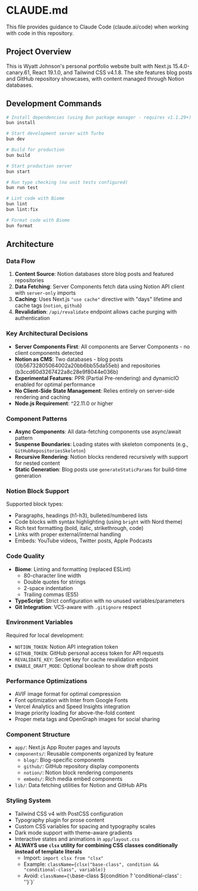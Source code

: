 # CLAUDE.md

This file provides guidance to Claude Code (claude.ai/code) when working with code in this repository.

## Project Overview

This is Wyatt Johnson's personal portfolio website built with Next.js 15.4.0-canary.61, React 19.1.0, and Tailwind CSS v4.1.8. The site features blog posts and GitHub repository showcases, with content managed through Notion databases.

## Development Commands

```bash
# Install dependencies (using Bun package manager - requires v1.1.29+)
bun install

# Start development server with Turbo
bun dev

# Build for production
bun build

# Start production server
bun start

# Run type checking (no unit tests configured)
bun run test

# Lint code with Biome
bun lint
bun lint:fix

# Format code with Biome
bun format
```

## Architecture

### Data Flow
1. **Content Source**: Notion databases store blog posts and featured repositories
2. **Data Fetching**: Server Components fetch data using Notion API client with `server-only` imports
3. **Caching**: Uses Next.js `"use cache"` directive with "days" lifetime and cache tags (`notion`, `github`)
4. **Revalidation**: `/api/revalidate` endpoint allows cache purging with authentication

### Key Architectural Decisions
- **Server Components First**: All components are Server Components - no client components detected
- **Notion as CMS**: Two databases - blog posts (0b56732805064002a20bb6bb55da55eb) and repositories (b3ccd60d3267422a8c28e9f8044e036b)
- **Experimental Features**: PPR (Partial Pre-rendering) and dynamicIO enabled for optimal performance
- **No Client-Side State Management**: Relies entirely on server-side rendering and caching
- **Node.js Requirement**: ^22.11.0 or higher

### Component Patterns
- **Async Components**: All data-fetching components use async/await pattern
- **Suspense Boundaries**: Loading states with skeleton components (e.g., `GitHubRepositoriesSkeleton`)
- **Recursive Rendering**: Notion blocks rendered recursively with support for nested content
- **Static Generation**: Blog posts use `generateStaticParams` for build-time generation

### Notion Block Support
Supported block types:
- Paragraphs, headings (h1-h3), bulleted/numbered lists
- Code blocks with syntax highlighting (using `bright` with Nord theme)
- Rich text formatting (bold, italic, strikethrough, code)
- Links with proper external/internal handling
- Embeds: YouTube videos, Twitter posts, Apple Podcasts

### Code Quality
- **Biome**: Linting and formatting (replaced ESLint)
  - 80-character line width
  - Double quotes for strings
  - 2-space indentation
  - Trailing commas (ES5)
- **TypeScript**: Strict configuration with no unused variables/parameters
- **Git Integration**: VCS-aware with `.gitignore` respect

### Environment Variables
Required for local development:
- `NOTION_TOKEN`: Notion API integration token
- `GITHUB_TOKEN`: GitHub personal access token for API requests
- `REVALIDATE_KEY`: Secret key for cache revalidation endpoint
- `ENABLE_DRAFT_MODE`: Optional boolean to show draft posts

### Performance Optimizations
- AVIF image format for optimal compression
- Font optimization with Inter from Google Fonts
- Vercel Analytics and Speed Insights integration
- Image priority loading for above-the-fold content
- Proper meta tags and OpenGraph images for social sharing

### Component Structure
- `app/`: Next.js App Router pages and layouts
- `components/`: Reusable components organized by feature
  - `blog/`: Blog-specific components
  - `github/`: GitHub repository display components
  - `notion/`: Notion block rendering components
  - `embeds/`: Rich media embed components
- `lib/`: Data fetching utilities for Notion and GitHub APIs

### Styling System
- Tailwind CSS v4 with PostCSS configuration
- Typography plugin for prose content
- Custom CSS variables for spacing and typography scales
- Dark mode support with theme-aware gradients
- Interactive states and animations in `app/layout.css`
- **ALWAYS use `clsx` utility for combining CSS classes conditionally instead of template literals**
  - Import: `import clsx from "clsx"`
  - Example: `className={clsx("base-class", condition && "conditional-class", variable)}`
  - Avoid: `className={\`base-class ${condition ? 'conditional-class' : ''}\`}`